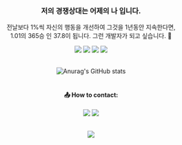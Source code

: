 <div align="center">

### 저의 경쟁상대는 어제의 나 입니다.
전날보다 1%씩 자신의 행동을 개선하여 그것을 1년동안 지속한다면,<br>
1.01의 365승 인 37.8이 됩니다. 그런 개발자가 되고 싶습니다. 👋
    
<img src="https://img.shields.io/badge/iOS-FFFFFF?style=flat-square&logo=iOS&logoColor=000000"/> <img src="https://img.shields.io/badge/Swift-F05138?style=flat-square&logo=Swift&logoColor=FFFFFF"/> <img src="https://img.shields.io/badge/SwiftUI-0b5394?style=flat-square&logo=Swift&logoColor=FFFFFF"/> <img src="https://img.shields.io/badge/Xcode-147EFB?style=flat-square&logo=Xcode&logoColor=FFFFFF"/> <br><br>

<!--
**iOSBen21/iOSBen21** is a ✨ _special_ ✨ repository because its `README.md` (this file) appears on your GitHub profile.

Here are some ideas to get you started:

- 🔭 I’m currently working on ...
- 🌱 I’m currently learning ...
- 👯 I’m looking to collaborate on ...
- 🤔 I’m looking for help with ...
- 💬 Ask me about ...
- 📫 How to reach me: ...
- 😄 Pronouns: ...
- ⚡ Fun fact: ...
-->

    
![Anurag's GitHub stats](https://github-readme-stats.vercel.app/api?username=iOSBen21&show_icons=true&theme=tokyonight)
<br><br>


#### 📤 How to contact:

<img src="https://img.shields.io/badge/gseonghoonj@gmail.com-EA4335?style=flat-square&logo=Gmail&logoColor=FFFFFF"/></a> <a href="https://www.instagram.com/gseonghoonj" target="_blank"><img src="https://img.shields.io/badge/gseonghoonj-E4405F?style=flat-square&logo=Instagram&logoColor=FFFFFF"/></a>
<br><br>


<a href="https://hits.seeyoufarm.com"><img src="https://hits.seeyoufarm.com/api/count/incr/badge.svg?url=https%3A%2F%2Fgithub.com%2FiOSBen21&count_bg=%2379C83D&title_bg=%23555555&icon=&icon_color=%23E7E7E7&title=hits&edge_flat=false"/></a>

</div>
